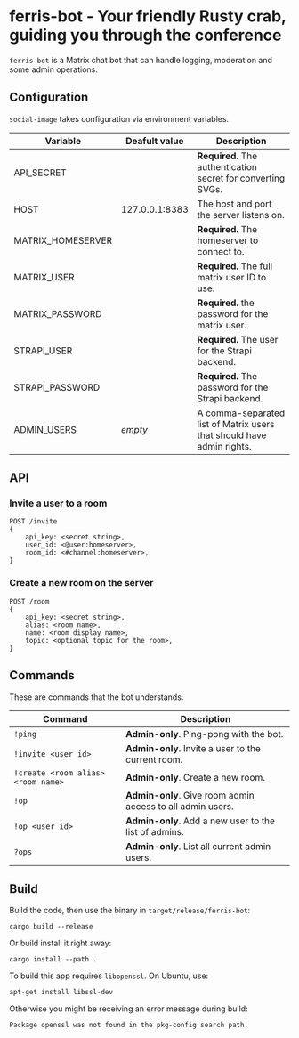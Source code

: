 # ferris-bot - Your friendly Rusty crab, guiding you through the conference

`ferris-bot` is a Matrix chat bot that can handle logging, moderation and some admin operations.


## Configuration

`social-image` takes configuration via environment variables.

| Variable   | Deafult value  | Description |
| ---------- | -------------- | ----------- |
| API_SECRET     |                | **Required.** The authentication secret for converting SVGs. |
| HOST       | 127.0.0.1:8383 | The host and port the server listens on. |
| MATRIX_HOMESERVER | | **Required.** The homeserver to connect to. |
| MATRIX_USER | | **Required.** The full matrix user ID to use. |
| MATRIX_PASSWORD | | **Required.** the password for the matrix user. |
| STRAPI_USER | | **Required.** The user for the Strapi backend. |
| STRAPI_PASSWORD | | **Required.** The password for the Strapi backend. |
| ADMIN_USERS | *empty* | A comma-separated list of Matrix users that should have admin rights. |

## API

### Invite a user to a room

```
POST /invite
{
    api_key: <secret string>,
    user_id: <@user:homeserver>,
    room_id: <#channel:homeserver>,
}
```

### Create a new room on the server

```
POST /room
{
    api_key: <secret string>,
    alias: <room name>,
    name: <room display name>,
    topic: <optional topic for the room>,
}
```

## Commands

These are commands that the bot understands.

| Command | Description |
| ------- | ----------- |
| `!ping` | **Admin-only**. Ping-pong with the bot. |
| `!invite <user id>` | **Admin-only**. Invite a user to the current room. |
| `!create <room alias> <room name>` | **Admin-only**. Create a new room. |
| `!op` | **Admin-only**. Give room admin access to all admin users. |
| `!op <user id>` | **Admin-only**. Add a new user to the list of admins. |
| `?ops` | **Admin-only**. List all current admin users. |

## Build

Build the code, then use the binary in `target/release/ferris-bot`:

```
cargo build --release
```

Or build install it right away:

```
cargo install --path .
```

To build this app requires `libopenssl`. On Ubuntu, use:

```
apt-get install libssl-dev
```

Otherwise you might be receiving an error message during build:
```
Package openssl was not found in the pkg-config search path.
```

